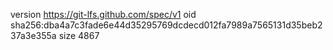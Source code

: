 version https://git-lfs.github.com/spec/v1
oid sha256:dba4a7c3fade6e44d35295769dcdecd012fa7989a7565131d35beb237a3e355a
size 4867

